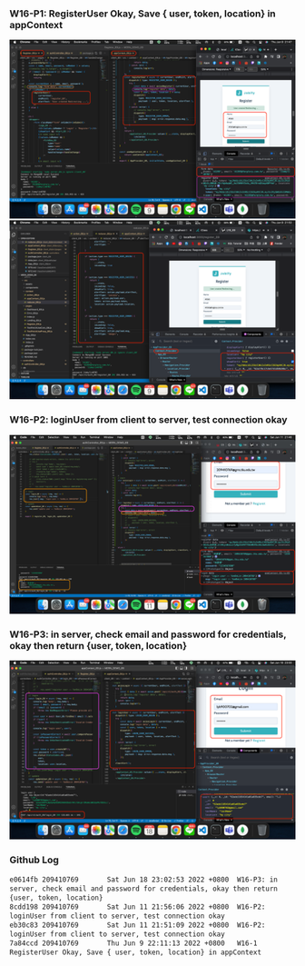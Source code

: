 ### W16-P1: RegisterUser Okay, Save {​ user, token, location}​ in appContext
![W16-P1-1](./img/W16-P1-1.png)
![W16-P1-2](./img/W16-P1-2.png)

### W16-P2: loginUser from client to server, test connection okay
![W16-P2-1](./img/W16-P2-1.png)

### W16-P3: in server, check email and password for credentials, okay then return {user, token, location}
![W16-P3-1](./img/W16-P3-1.png)
### Github Log
```
e0614fb 209410769       Sat Jun 18 23:02:53 2022 +0800  W16-P3: in server, check email and password for credentials, okay then return {user, token, location}
8cdd198 209410769       Sat Jun 11 21:56:06 2022 +0800  W16-P2: loginUser from client to server, test connection okay
eb30c83 209410769       Sat Jun 11 21:51:09 2022 +0800  W16-P2: loginUser from client to server, test connection okay
7a84ccd 209410769       Thu Jun 9 22:11:13 2022 +0800   W16-1 RegisterUser Okay, Save {​ user, token, location}​ in appContext
```